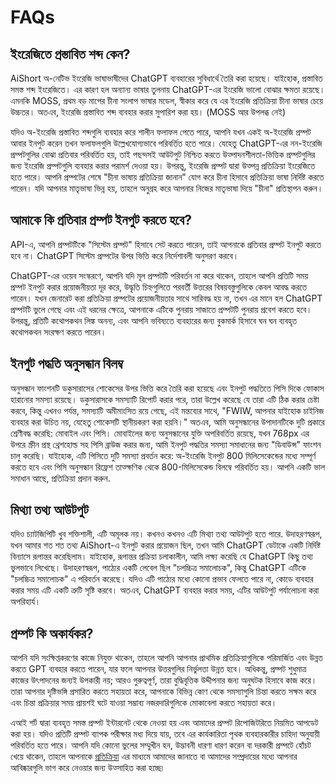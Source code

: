 # FAQs

## ইংরেজিতে প্রস্তাবিত শব্দ কেন?

AiShort অ-নেটিভ ইংরেজি ভাষাভাষীদের ChatGPT ব্যবহারের সুবিধার্থে তৈরি করা হয়েছে। যাইহোক, প্রস্তাবিত সমস্ত শব্দ ইংরেজিতে। এর কারণ হল অন্যান্য ভাষার তুলনায় ChatGPT-এর ইংরেজি ভালো বোঝার ক্ষমতা রয়েছে। এমনকি MOSS, প্রথম বড় মাপের চীনা সংলাপ ভাষার মডেল, স্বীকার করে যে এর ইংরেজি প্রতিক্রিয়া চীনা ভাষার চেয়ে উচ্চতর। অতএব, ইংরেজি প্রস্তাবিত শব্দ ব্যবহার করার সুপারিশ করা হয়। (MOSS আর উপলব্ধ নেই)

যদিও অ-ইংরেজি প্রস্তাবিত শব্দগুলি ব্যবহার করে শালীন ফলাফল পেতে পারে, আপনি যখন একই অ-ইংরেজি প্রম্পট আবার ইনপুট করেন তখন ফলাফলগুলি উল্লেখযোগ্যভাবে পরিবর্তিত হতে পারে। যেহেতু ChatGPT-এর নন-ইংরেজি প্রম্পটগুলির বোঝা প্রতিবার পরিবর্তিত হয়, তাই পছন্দসই আউটপুট নিশ্চিত করতে উত্পাদনশীলতা-ভিত্তিক প্রম্পটগুলির জন্য ইংরেজি প্রম্পটগুলি ব্যবহার করার পরামর্শ দেওয়া হয়। উপরন্তু, ইংরেজি প্রম্পট দ্বারা উত্পন্ন প্রতিক্রিয়া ইংরেজিতে হতে পারে। আপনি প্রম্পটের শেষে "চীনা ভাষায় প্রতিক্রিয়া জানান" যোগ করে চীনা হিসাবে প্রতিক্রিয়া ভাষা নির্দিষ্ট করতে পারেন। যদি আপনার মাতৃভাষা ভিন্ন হয়, তাহলে অনুগ্রহ করে আপনার নিজের মাতৃভাষা দিয়ে "চীনা" প্রতিস্থাপন করুন।

## আমাকে কি প্রতিবার প্রম্পট ইনপুট করতে হবে?

API-এ, আপনি প্রম্পটটিকে "সিস্টেম প্রম্পট" হিসাবে সেট করতে পারেন, তাই আপনাকে প্রতিবার প্রম্পট ইনপুট করতে হবে না। ChatGPT সিস্টেম প্রম্পটের উপর ভিত্তি করে নির্দেশাবলী অনুসরণ করবে।

ChatGPT-এর ওয়েব সংস্করণে, আপনি যদি মূল প্রম্পটটি পরিবর্তন না করে থাকেন, তাহলে আপনি প্রতিটি সময় প্রম্পট ইনপুট করার প্রয়োজনীয়তা দূর করে, উদ্ধৃতি চিহ্নগুলিতে পরবর্তী উত্তরের বিষয়বস্তুগুলিকে কেবল আবদ্ধ করতে পারেন। যখন জেনারেট করা প্রতিক্রিয়া প্রম্পটের প্রয়োজনীয়তার সাথে সারিবদ্ধ হয় না, তখন এর মানে হল ChatGPT প্রম্পটটি ভুলে গেছে এবং এই ধরনের ক্ষেত্রে, আপনাকে এটিকে পুনরায় সাজাতে প্রম্পটটি পুনরায় প্রবেশ করতে হবে। উপরন্তু, প্রতিটি কথোপকথন লিঙ্ক অনন্য, এবং আপনি ভবিষ্যতে ব্যবহারের জন্য বুকমার্ক হিসাবে ঘন ঘন ব্যবহৃত কথোপকথন সংরক্ষণ করতে পারেন।

## ইনপুট পদ্ধতি অনুসন্ধান বিলম্ব

অনুসন্ধান ফাংশনটি ডকুসারাসের শোকেসের উপর ভিত্তি করে তৈরি করা হয়েছে এবং ইনপুট পদ্ধতিতে পিসি দিকে ফোকাস হারানোর সমস্যা রয়েছে। ডকুসারাসকে সমস্যাটি রিপোর্ট করার পরে, তারা উল্লেখ করেছে যে তারা এটি ঠিক করার চেষ্টা করবে, কিন্তু এখনও পর্যন্ত, সমস্যাটি অমীমাংসিত রয়ে গেছে, এই মন্তব্যের সাথে, "FWIW, আপনার যাইহোক চাইনিজ ব্যবহার করা উচিত নয়, যেহেতু শোকেসটি স্থানীয়করণ করা হয়নি।" অতএব, আমি অনুসন্ধানের উপাদানটিকে দুটি প্রকারে শ্রেণীবদ্ধ করেছি: মোবাইল এবং পিসি। মোবাইলের জন্য অনুসন্ধানের যুক্তি অপরিবর্তিত রয়েছে, যখন 768px এর উপরে স্ক্রীন প্রস্থ থ্রেশহোল্ড সহ পিসি ব্রাউজ করার জন্য, আমি ইনপুট পদ্ধতির সমস্যা সমাধানের জন্য "ডিবাউন্স" ফাংশন চালু করেছি। যাইহোক, এটি পিসিতে দুটি সমস্যা প্রবর্তন করে: অ-ইংরেজি ইনপুট 800 মিলিসেকেন্ডের মধ্যে সম্পূর্ণ করতে হবে এবং পিসি অনুসন্ধান রিফ্রেশ তাত্ক্ষণিক থেকে 800-মিলিসেকেন্ড বিলম্বে পরিবর্তিত হয়। আপনি একটি ভাল সমাধান আছে, প্রতিক্রিয়া প্রদান করুন.

## মিথ্যা তথ্য আউটপুট

যদিও চ্যাটজিপিটি খুব শক্তিশালী, এটি অমূলক নয়। কখনও কখনও এটি মিথ্যা তথ্য আউটপুট হতে পারে. উদাহরণস্বরূপ, যখন আমার শত শত তথ্য AiShort-এ ইনপুট করার প্রয়োজন ছিল, তখন আমি ChatGPT ডেটাকে একটি নির্দিষ্ট বিন্যাসে রূপান্তর করেছিলাম। যাইহোক, রূপান্তর প্রক্রিয়া চলাকালীন, আমি লক্ষ্য করেছি যে ChatGPT কিছু তথ্য ভুলভাবে লিখেছে। উদাহরণস্বরূপ, পাঠ্যের একটি লেবেল ছিল "চলচ্চিত্র সমালোচক", কিন্তু ChatGPT এটিকে "চলচ্চিত্র সমালোচক" এ পরিবর্তন করেছে। যদিও এটি পাঠ্যের মধ্যে কোনো প্রভাব ফেলতে পারে না, কোডে ব্যবহার করার সময় এটি একটি ত্রুটি সৃষ্টি করবে। অতএব, ChatGPT ব্যবহার করার সময়, এটির আউটপুট পর্যালোচনা করা অপরিহার্য।

## প্রম্পট কি অকার্যকর?

আপনি যদি সংক্ষিপ্তকরণের কাজে নিযুক্ত থাকেন, তাহলে আপনি আপনার প্রাথমিক প্রতিক্রিয়াগুলিকে পরিমার্জিত এবং উন্নত করতে GPT ব্যবহার করতে পারেন, যার ফলে আপনার উত্তরগুলির নির্ভুলতা উন্নত হবে। অধিকন্তু, প্রম্পট শুধুমাত্র কাজের উৎপাদনের জন্যই উপকারী নয়; আরও গুরুত্বপূর্ণ, তারা বুদ্ধিবৃত্তিক উদ্দীপনার জন্য অনুঘটক হিসাবে কাজ করে। তারা আপনার দৃষ্টিভঙ্গি প্রসারিত করতে সহায়তা করে, আপনাকে বিভিন্ন কোণ থেকে সমস্যাগুলি চিন্তা করতে সক্ষম করে এবং চিন্তা প্রক্রিয়ার সময় প্রায়শই ঘটে যাওয়া সম্ভাব্য নজরদারিগুলিকে মোকাবেলা করতে সহায়তা করে।

এআই শর্ট দ্বারা ব্যবহৃত সমস্ত প্রম্পট ইন্টারনেট থেকে নেওয়া হয় এবং আমাদের প্রম্পট রিপোজিটরিতে নিয়মিত আপডেট করা হয়। যদিও প্রতিটি প্রম্পট ব্যাপক পরীক্ষার মধ্য দিয়ে যায়, তবে এর কার্যকারিতা পৃথক ব্যবহারকারীর চাহিদা অনুযায়ী পরিবর্তিত হতে পারে। আপনি যদি কোনো ভুলের সম্মুখীন হন, উদ্ভাবনী ধারণা ধারণ করেন বা দরকারী প্রম্পটে হোঁচট খেয়ে থাকেন, তাহলে আপনাকে [প্রতিক্রিয়া](/feedback) এর মাধ্যমে আমাদের জানাতে বা আমাদের সম্প্রদায়ের মধ্যে আপনার আবিষ্কারগুলি ভাগ করে নেওয়ার জন্য উত্সাহিত করা হচ্ছে৷

